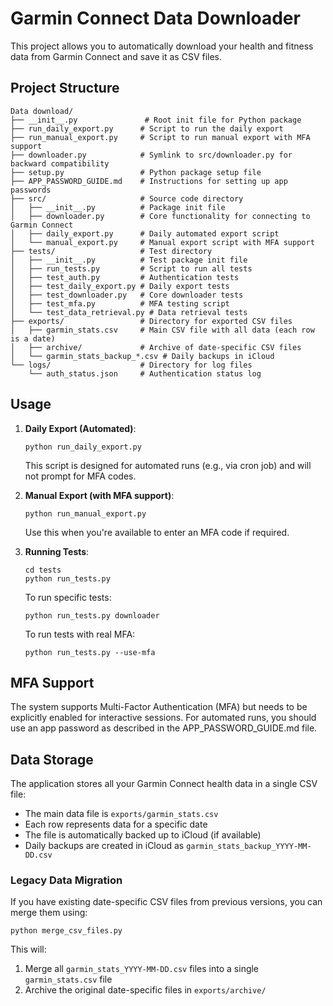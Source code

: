 # Garmin Connect Data Downloader

This project allows you to automatically download your health and fitness data from Garmin Connect and save it as CSV files.

## Project Structure

```
Data download/
├── __init__.py               # Root init file for Python package
├── run_daily_export.py      # Script to run the daily export
├── run_manual_export.py     # Script to run manual export with MFA support
├── downloader.py            # Symlink to src/downloader.py for backward compatibility
├── setup.py                 # Python package setup file
├── APP_PASSWORD_GUIDE.md    # Instructions for setting up app passwords
├── src/                     # Source code directory
│   ├── __init__.py          # Package init file
│   ├── downloader.py        # Core functionality for connecting to Garmin Connect
│   ├── daily_export.py      # Daily automated export script
│   └── manual_export.py     # Manual export script with MFA support
├── tests/                   # Test directory
│   ├── __init__.py          # Test package init file
│   ├── run_tests.py         # Script to run all tests
│   ├── test_auth.py         # Authentication tests
│   ├── test_daily_export.py # Daily export tests
│   ├── test_downloader.py   # Core downloader tests
│   ├── test_mfa.py          # MFA testing script
│   └── test_data_retrieval.py # Data retrieval tests
├── exports/                 # Directory for exported CSV files
│   ├── garmin_stats.csv     # Main CSV file with all data (each row is a date)
│   ├── archive/             # Archive of date-specific CSV files
│   └── garmin_stats_backup_*.csv # Daily backups in iCloud
└── logs/                    # Directory for log files
    └── auth_status.json     # Authentication status log
```

## Usage

1. **Daily Export (Automated)**: 
   ```
   python run_daily_export.py
   ```
   This script is designed for automated runs (e.g., via cron job) and will not prompt for MFA codes.

2. **Manual Export (with MFA support)**:
   ```
   python run_manual_export.py
   ```
   Use this when you're available to enter an MFA code if required.

3. **Running Tests**:
   ```
   cd tests
   python run_tests.py
   ```
   
   To run specific tests:
   ```
   python run_tests.py downloader
   ```
   
   To run tests with real MFA:
   ```
   python run_tests.py --use-mfa
   ```

## MFA Support

The system supports Multi-Factor Authentication (MFA) but needs to be explicitly enabled for interactive sessions. For automated runs, you should use an app password as described in the APP_PASSWORD_GUIDE.md file.

## Data Storage

The application stores all your Garmin Connect health data in a single CSV file:

- The main data file is `exports/garmin_stats.csv`
- Each row represents data for a specific date
- The file is automatically backed up to iCloud (if available) 
- Daily backups are created in iCloud as `garmin_stats_backup_YYYY-MM-DD.csv` 

### Legacy Data Migration

If you have existing date-specific CSV files from previous versions, you can merge them using:

```
python merge_csv_files.py
```

This will:
1. Merge all `garmin_stats_YYYY-MM-DD.csv` files into a single `garmin_stats.csv` file
2. Archive the original date-specific files in `exports/archive/`
